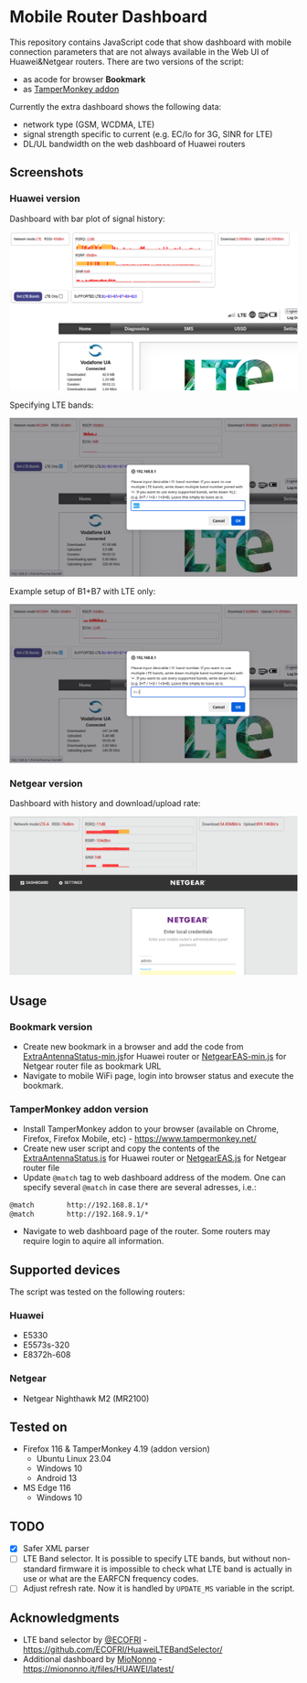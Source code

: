 # Mobile Router Dashboard

This repository contains JavaScript code that show dashboard with mobile connection parameters that are not always available in the Web UI of Huawei&Netgear routers. There are two versions of the script:
* as acode for browser **Bookmark**
* as [TamperMonkey addon](https://www.tampermonkey.net/)

Currently the extra dashboard shows the following data:
* network type (GSM, WCDMA, LTE)
* signal strength specific to current (e.g. EC/Io for 3G, SINR for LTE)
* DL/UL bandwidth on the web dashboard of Huawei routers

## Screenshots

### Huawei version

Dashboard with bar plot of signal history:

![Dashboard on E5573 router web UI](images/e5573_2.png)

Specifying LTE bands:

![Setting custom LTE bands](images/e5573_3.png)

Example setup of B1+B7 with LTE only:

![Setting specific bands and using only LTE](images/e5573_5.png)

### Netgear version

Dashboard with history and download/upload rate:

![Dashboard on Netgear web UI](images/mr2100.png)

## Usage

### Bookmark version

* Create new bookmark in a browser and add the code from [ExtraAntennaStatus-min.js](ExtraAntennaStatus-min.js)for Huawei router or [NetgearEAS-min.js](NetgearEAS-min.js) for Netgear router file as bookmark URL
* Navigate to mobile WiFi page, login into browser status and execute the bookmark.

### TamperMonkey addon version

* Install TamperMonkey addon to your browser (available on Chrome, Firefox, Firefox Mobile, etc) - https://www.tampermonkey.net/
* Create new user script and copy the contents of the [ExtraAntennaStatus.js](ExtraAntennaStatus.js) for Huawei router or [NetgearEAS.js](NetgearEAS.js) for Netgear router file
* Update `@match` tag to web dashboard address of the modem. One can specify several `@match` in case there are several adresses, i.e.:

```
@match        http://192.168.8.1/*
@match        http://192.168.9.1/*
```

* Navigate to web dashboard page of the router. Some routers may require login to aquire all information.

## Supported devices

The script was tested on the following routers:

### Huawei

* E5330
* E5573s-320
* E8372h-608

### Netgear

* Netgear Nighthawk M2 (MR2100)

## Tested on

* Firefox 116  & TamperMonkey 4.19 (addon version)
  * Ubuntu Linux 23.04
  * Windows 10
  * Android 13
* MS Edge 116
  * Windows 10

## TODO

* [x] Safer XML parser
* [ ] LTE Band selector. It is possible to specify LTE bands, but without non-standard firmware it is impossible to check what LTE band is actually in use or what are the EARFCN frequency codes.
* [ ] Adjust refresh rate. Now it is handled by `UPDATE_MS` variable in the script.

## Acknowledgments

* LTE band selector by [@ECOFRI](https://github.com/ECOFRI) - https://github.com/ECOFRI/HuaweiLTEBandSelector/
* Additional dashboard by [MioNonno](https://www.youtube.com/@miononno) - https://miononno.it/files/HUAWEI/latest/
